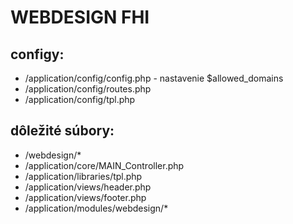 # WEBDESIGN FHI

## configy:

- /application/config/config.php - nastavenie $allowed_domains
- /application/config/routes.php
- /application/config/tpl.php

## dôležité súbory:

- /webdesign/*
- /application/core/MAIN_Controller.php
- /application/libraries/tpl.php
- /application/views/header.php
- /application/views/footer.php
- /application/modules/webdesign/*
